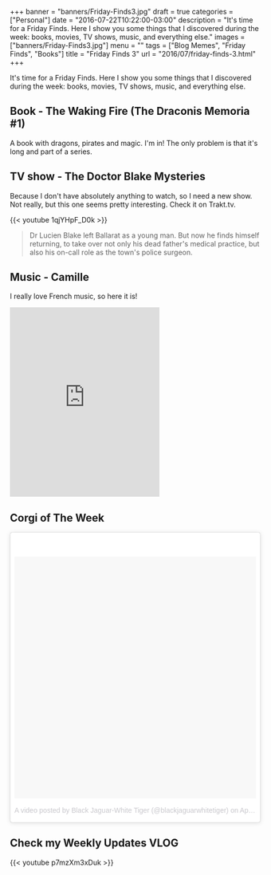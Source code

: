+++
banner = "banners/Friday-Finds3.jpg"
draft = true
categories = ["Personal"]
date = "2016-07-22T10:22:00-03:00"
description = "It's time for a Friday Finds. Here I show you some things that I discovered during the week: books, movies, TV shows, music, and everything else."
images = ["banners/Friday-Finds3.jpg"]
menu = ""
tags = ["Blog Memes", "Friday Finds", "Books"]
title = "Friday Finds 3"
url = "2016/07/friday-finds-3.html"
+++

It's time for a Friday Finds. Here I show you some things that I discovered during the week: books, movies, TV shows, music, and everything else.

<!--more-->

## Book - The Waking Fire (The Draconis Memoria #1)

A book with dragons, pirates and magic. I'm in! The only problem is that it's long and part of a series.

<a data-iframely-url="//cdn.iframe.ly/api/iframe?url=https%3A%2F%2Fwww.goodreads.com%2Fbook%2Fshow%2F25972177-the-waking-fire&amp;key=ce3693adb6b9b1d81a1f8a261a851079" data-template="inline" href="https://www.goodreads.com/book/show/25972177-the-waking-fire"></a><script async="" charset="utf-8" src="//cdn.iframe.ly/embed.js"></script>

## TV show - The Doctor Blake Mysteries

Because I don't have absolutely anything to watch, so I need a new show. Not really, but this one seems pretty interesting. Check it on Trakt.tv.

{{< youtube 1qjYHpF_D0k >}}

> Dr Lucien Blake left Ballarat as a young man. 
But now he finds himself returning, to take over not only his dead father's medical practice, 
but also his on-call role as the town's police surgeon.

## Music - Camille

I really love French music, so here it is!

<iframe allowtransparency="true" frameborder="0" height="380" src="https://embed.spotify.com/?uri=spotify%3Atrack%3A5AbOWNGezhEy4dpwgQ4Cnh" width="300"></iframe>

## Corgi of The Week

<blockquote class="instagram-media" data-instgrm-version="7" style="background: #fff; border-radius: 3px; border: 0; box-shadow: 0 0 1px 0 rgba(0 , 0 , 0 , 0.5) , 0 1px 10px 0 rgba(0 , 0 , 0 , 0.15); margin: 1px; max-width: 658px; padding: 0; width: 99.375%;">
<div style="padding: 8px;">
<div style="background: #F8F8F8; line-height: 0; margin-top: 40px; padding: 50.0% 0; text-align: center; width: 100%;">
<div style="background: url(data:image/png; display: block; height: 44px; margin: 0 auto -44px; position: relative; top: -22px; width: 44px;">
</div>
</div>
<div style="color: #c9c8cd; font-family: Arial,sans-serif; font-size: 14px; line-height: 17px; margin-bottom: 0; margin-top: 8px; overflow: hidden; padding: 8px 0 7px; text-align: center; text-overflow: ellipsis; white-space: nowrap;">
<a href="https://www.instagram.com/p/BD1NfqEzGu3/" style="color: #c9c8cd; font-family: Arial,sans-serif; font-size: 14px; font-style: normal; font-weight: normal; line-height: 17px; text-decoration: none;" target="_blank">A video posted by Black Jaguar-White Tiger (@blackjaguarwhitetiger)</a> on <time datetime="2016-04-05T20:08:06+00:00" style="font-family: Arial,sans-serif; font-size: 14px; line-height: 17px;">Apr 5, 2016 at 1:08pm PDT</time></div>
</div>
</blockquote>
<script async="" defer="" src="//platform.instagram.com/en_US/embeds.js"></script>

## Check my Weekly Updates VLOG

{{< youtube p7mzXm3xDuk >}}

